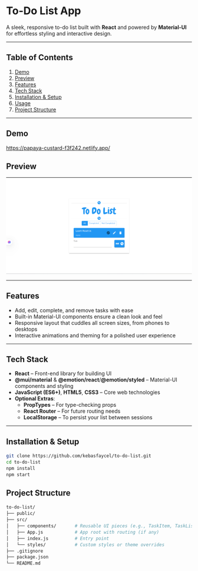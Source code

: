 
# To-Do List App

A sleek, responsive to-do list built with **React** and powered by **Material-UI** for effortless styling and interactive design.

---

##  Table of Contents

1. [Demo](#demo)
2. [Preview](#preview)
3. [Features](#features)  
4. [Tech Stack](#tech-stack)  
5. [Installation & Setup](#installation--setup)  
6. [Usage](#usage)  
7. [Project Structure](#project-structure)  

---

##  Demo
https://papaya-custard-f3f242.netlify.app/

##  Preview

![App Screenshot](./public/todo.png)

---

##  Features

- Add, edit, complete, and remove tasks with ease  
- Built-in Material-UI components ensure a clean look and feel  
- Responsive layout that cuddles all screen sizes, from phones to desktops  
- Interactive animations and theming for a polished user experience

---

##  Tech Stack

- **React** – Front-end library for building UI  
- **@mui/material** & **@emotion/react**/**@emotion/styled** – Material-UI components and styling  
- **JavaScript (ES6+)**, **HTML5**, **CSS3** – Core web technologies  
- **Optional Extras**:  
  - **PropTypes** – For type-checking props  
  - **React Router** – For future routing needs  
  - **LocalStorage** – To persist your list between sessions

---

##  Installation & Setup

```bash
git clone https://github.com/kebasfaycel/to-do-list.git
cd to-do-list
npm install
npm start
```

## Project Structure

```bash
to-do-list/
├── public/
├── src/
│   ├── components/       # Reusable UI pieces (e.g., TaskItem, TaskList)
│   ├── App.js            # App root with routing (if any)
│   ├── index.js          # Entry point
│   └── styles/           # Custom styles or theme overrides
├── .gitignore
├── package.json
└── README.md

